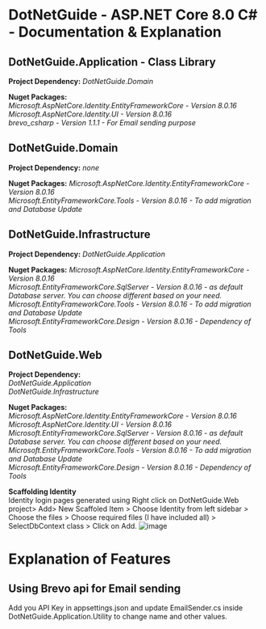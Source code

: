 # DotNetGuide - ASP.NET Core 8.0 C# - Documentation & Explanation


## DotNetGuide.Application - Class Library
**Project Dependency:** _DotNetGuide.Domain_

**Nuget Packages:**   
_Microsoft.AspNetCore.Identity.EntityFrameworkCore - Version 8.0.16  
Microsoft.AspNetCore.Identity.UI - Version 8.0.16  
brevo_csharp - Version 1.1.1 - For Email sending purpose_


## DotNetGuide.Domain
**Project Dependency:** _none_  

**Nuget Packages:** 
_Microsoft.AspNetCore.Identity.EntityFrameworkCore - Version 8.0.16  
Microsoft.EntityFrameworkCore.Tools - Version 8.0.16 - To add migration and Database Update_

## DotNetGuide.Infrastructure
**Project Dependency:** _DotNetGuide.Application_  

**Nuget Packages:** 
_Microsoft.AspNetCore.Identity.EntityFrameworkCore - Version 8.0.16  
Microsoft.EntityFrameworkCore.SqlServer - Version 8.0.16 - as default Database server. You can choose different based on your need.  
Microsoft.EntityFrameworkCore.Tools - Version 8.0.16 - To add migration and Database Update  
Microsoft.EntityFrameworkCore.Design - Version 8.0.16 - Dependency of Tools_  

## DotNetGuide.Web
**Project Dependency:**  
_DotNetGuide.Application  
DotNetGuide.Infrastructure_

**Nuget Packages:**  
_Microsoft.AspNetCore.Identity.EntityFrameworkCore - Version 8.0.16  
Microsoft.AspNetCore.Identity.UI - Version 8.0.16  
Microsoft.EntityFrameworkCore.SqlServer - Version 8.0.16 - as default Database server. You can choose different based on your need.  
Microsoft.EntityFrameworkCore.Tools - Version 8.0.16 - To add migration and Database Update  
Microsoft.EntityFrameworkCore.Design - Version 8.0.16 - Dependency of Tools_  

**Scaffolding Identity**  
Identity login pages generated using Right click on DotNetGuide.Web project> Add> New Scaffoled Item > Choose Identity from left sidebar > Choose the files > Choose required files (I have included all) > SelectDbContext class > Click on Add.
![image](https://github.com/user-attachments/assets/aaba43da-63eb-49f4-8763-967d156d88fa)


 
# Explanation of Features

## Using Brevo api for Email sending  
Add you API Key in appsettings.json and update EmailSender.cs inside DotNetGuide.Application.Utility to change name and other values. 

